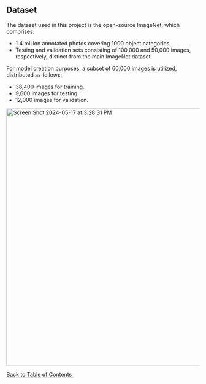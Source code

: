 ## Dataset

The dataset used in this project is the open-source ImageNet, which comprises:
- 1.4 million annotated photos covering 1000 object categories.
- Testing and validation sets consisting of 100,000 and 50,000 images, respectively, distinct from the main ImageNet dataset.

For model creation purposes, a subset of 60,000 images is utilized, distributed as follows:
- 38,400 images for training.
- 9,600 images for testing.
- 12,000 images for validation.

<img width="670" alt="Screen Shot 2024-05-17 at 3 28 31 PM" src="https://github.com/sijiadisa/SimSearchHub/assets/62917984/4201fbae-c325-43a1-ab10-b12e28073bc5">

[Back to Table of Contents](/README.md#table-of-contents)